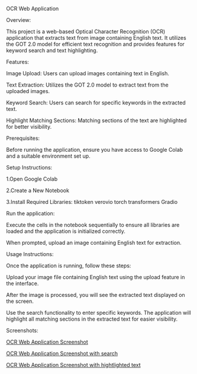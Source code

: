 OCR Web Application

Overview:

This project is a web-based Optical Character Recognition (OCR) application that extracts text from image containing English text. It utilizes the GOT 2.0 model for efficient text recognition and provides features for keyword search and text highlighting.

Features:

Image Upload: Users can upload images containing text in English.

Text Extraction: Utilizes the GOT 2.0 model to extract text from the uploaded images.

Keyword Search: Users can search for specific keywords in the extracted text.

Highlight Matching Sections: Matching sections of the text are highlighted for better visibility.

Prerequisites:

Before running the application, ensure you have access to Google Colab and a suitable environment set up.

Setup Instructions:

1.Open Google Colab

2.Create a New Notebook

3.Install Required Libraries:
tiktoken
verovio
torch
transformers
Gradio

Run the application:

Execute the cells in the notebook sequentially to ensure all libraries are loaded and the application is initialized correctly.

When prompted, upload an image containing English text for extraction.

Usage Instructions:

Once the application is running, follow these steps:

Upload your image file containing English text using the upload feature in the interface.

After the image is processed, you will see the extracted text displayed on the screen.

Use the search functionality to enter specific keywords. The application will highlight all matching sections in the extracted text for easier visibility.



Screenshots:


[OCR Web Application Screenshot](https://github.com/user-attachments/assets/5af440fd-b8c5-443a-8caf-0ecfa2211854)

[OCR Web Application Screenshot with search](https://github.com/user-attachments/assets/3ab84721-141e-4971-a7b1-860171fe5f5d)

[OCR Web Application Screenshot with hightlighted text](https://github.com/user-attachments/assets/b93e077e-9d89-4958-a0d2-9e8c439a5367)




